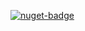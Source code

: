 [![nuget-badge](https://img.shields.io/badge/nuget-active-blue.svg)](https://www.nuget.org/packages/NequeoDataLinqToDataSet)

